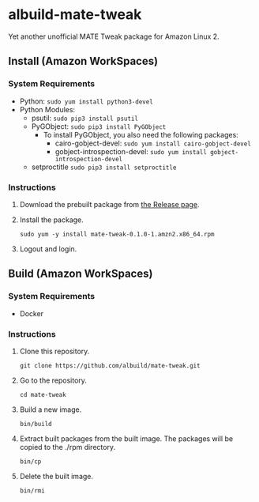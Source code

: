 # albuild-mate-tweak

Yet another unofficial MATE Tweak package for Amazon Linux 2.

## Install (Amazon WorkSpaces)

### System Requirements

* Python: `sudo yum install python3-devel`
* Python Modules:
    * psutil: `sudo pip3 install psutil`
    * PyGObject: `sudo pip3 install PyGObject`
        * To install PyGObject, you also need the following packages:
            * cairo-gobject-devel: `sudo yum install cairo-gobject-devel`
            * gobject-introspection-devel: `sudo yum install gobject-introspection-devel`
    * setproctitle `sudo pip3 install setproctitle`

### Instructions

1. Download the prebuilt package from [the Release page](https://github.com/albuild/mate-tweak/releases/tag/v0.1.0).

1. Install the package.

    ```
    sudo yum -y install mate-tweak-0.1.0-1.amzn2.x86_64.rpm
    ```

1. Logout and login.

## Build (Amazon WorkSpaces)

### System Requirements

* Docker

### Instructions

1. Clone this repository.

    ```
    git clone https://github.com/albuild/mate-tweak.git
    ```

1. Go to the repository.

    ```
    cd mate-tweak
    ```

1. Build a new image.

    ```
    bin/build
    ```

1. Extract built packages from the built image. The packages will be copied to the ./rpm directory.

    ```
    bin/cp
    ```

1. Delete the built image.

    ```
    bin/rmi
    ```
